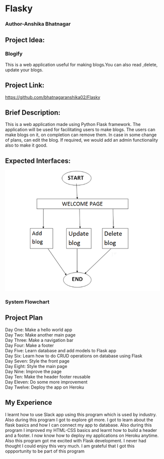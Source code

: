 # Flasky

<h3>Author-Anshika Bhatnagar</h3>

<h2>Project Idea:</h2>

<h3>Blogify</h3>
This is a web application useful for making blogs.You can also read ,delete, update your blogs.

<h2>Project Link:</h2>

https://github.com/bhatnagaranshika02/Flasky

<h2>Brief Description:</h2>

This is a web application made using Python Flask framework. The application will be used for facilitating users to make blogs. The users can make blogs on it, on completion can remove them. In case in some change of plans, can edit the blog. If required, we would add an admin functionality also to make it good.

<h2>Expected Interfaces:</h2>

<img src="https://github.com/bhatnagaranshika02/Blogify/blob/master/prj2.png">
<br>
<h3>System Flowchart</h3>

<h2>Project Plan</h2>

Day One: Make a hello world app<br/>
Day Two: Make another main page<br/>
Day Three: Make a navigation bar<br/>
Day Four: Make a footer<br/>
Day Five: Learn database and add models to Flask app<br/>
Day Six: Learn how to do CRUD operations on database using Flask<br/>
Day Seven: Style the front page<br/>
Day Eight: Style the main page<br/>
Day Nine: Improve the page<br/>
Day Ten: Make the header footer reusable<br/>
Day Eleven: Do some more improvement<br/>
Day Twelve: Deploy the app on Heroku<br/>

<h2>My Experience</h2>

I learnt how to use Slack app using this program which is used by industry. Also during this program I got to explore git more.
I got to learn about the flask basics and how I can connect my app to database. Also during this program I improved my HTML-CSS basics and learnt how to build a header and a footer. I now know how to deploy my applications on Heroku anytime. Also this program got me excited with Flask development. I never had thought I could enjoy this very much. I am grateful that I got this oppportunity to be part of this program
